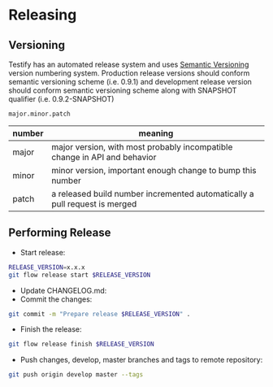 # Releasing

## Versioning
Testify has an automated release system and uses [Semantic Versioning](http://semver.org) version numbering system. Production release versions should conform semantic versioning scheme (i.e. 0.9.1) and development release version should conform semantic versioning scheme along with SNAPSHOT qualifier (i.e. 0.9.2-SNAPSHOT)

```
major.minor.patch
```

| number | meaning                                                                    |
| ------ | -------------------------------------------------------------------------- |
| major  | major version, with most probably incompatible change in API and behavior  |
| minor  | minor version, important enough change to bump this number                 |
| patch  | a released build number incremented automatically a pull request is merged |

## Performing Release
- Start release:
```bash
RELEASE_VERSION=x.x.x
git flow release start $RELEASE_VERSION
```
- Update CHANGELOG.md:
- Commit the changes:
```bash
git commit -m "Prepare release $RELEASE_VERSION" .
```
- Finish the release:
```bash
git flow release finish $RELEASE_VERSION
```
- Push changes, develop, master branches and tags to remote repository:
```bash
git push origin develop master --tags
```
